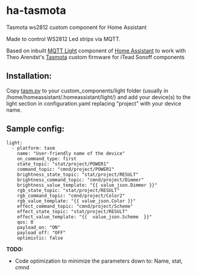 

# ha-tasmota

Tasmota ws2812 custom component for Home Assistant

Made to control WS2812 Led strips via MQTT.

Based on inbuilt [MQTT Light](https://home-assistant.io/components/light.mqtt/) component of [Home Assistant](https://home-assistant.io/) to work with Theo Arendst's [Tasmota](https://github.com/arendst/Sonoff-Tasmota) custom firmware for iTead Sonoff components 

## Installation:

Copy [tasm.py](https://github.com/ardeus-ua/ha-tasmota/tasm.py) to your custom_components/light folder (usually in /home/homeassistant/.homeassistant/light/) and add your device(s) to the light section in configuration.yaml replacing "project" with your device name.

## Sample config:


    light:
      - platform: tasm
        name: "User-friendly name of the device"
        on_command_type: first
        state_topic: "stat/project/POWER1"
        command_topic: "cmnd/project/POWER1"
        brightness_state_topic: "stat/project/RESULT"
        brightness_command_topic: "cmnd/project/Dimmer"
        brightness_value_template: "{{ value_json.Dimmer }}"
        rgb_state_topic: "stat/project/RESULT"
        rgb_command_topic: "cmnd/project/Color2"
        rgb_value_template: "{{ value_json.Color }}"
        effect_command_topic: "cmnd/project/Scheme"
        effect_state_topic: "stat/project/RESULT"
        effect_value_template: "{{  value_json.Scheme  }}"
        qos: 0
        payload_on: "ON"
        payload_off: "OFF"
        optimistic: false

**TODO:**
 - Code optimization to minimize the parameters down to: Name, stat,
   cmnd
